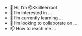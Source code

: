 - 👋 Hi, I’m @Kkiilleerrbot
- 👀 I’m interested in ...
- 🌱 I’m currently learning ...
- 💞️ I’m looking to collaborate on ...
- 📫 How to reach me ...

<!---
Kkiilleerrbot/Kkiilleerrbot is a ✨ special ✨ repository because its `README.md` (this file) appears on your GitHub profile.
You can click the Preview link to take a look at your changes.
--->
